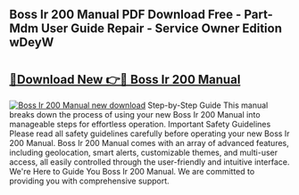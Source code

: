 ## Boss Ir 200 Manual PDF Download Free - Part-Mdm User Guide Repair - Service Owner Edition wDeyW

# <h2><a href="http://bc39097.oget.top/?id=Boss+Ir+200+Manual">🔗Download New 👉🔴 Boss Ir 200 Manual</a></h2>

[![Boss Ir 200 Manual new download](https://i.imgur.com/5g1atiW.png)](http://bc39097.oget.top/?id=Boss+Ir+200+Manual)
Step-by-Step Guide This manual breaks down the process of using your new Boss Ir 200 Manual into manageable steps for effortless operation. Important Safety Guidelines Please read all safety guidelines carefully before operating your new Boss Ir 200 Manual. Boss Ir 200 Manual comes with an array of advanced features, including geolocation, smart alerts, customizable themes, and multi-user access, all easily controlled through the user-friendly and intuitive interface. We're Here to Guide You Boss Ir 200 Manual. We are committed to providing you with comprehensive support.
